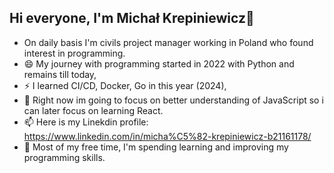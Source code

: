 ## Hi everyone, I'm Michał Krepiniewicz👋

* On daily basis I'm civils project manager working in Poland who found interest in programming. 
* 😄 My journey with programming started in 2022 with Python and remains till today,
* ⚡ I learned CI/CD, Docker, Go in this year (2024),
* 🌱 Right now im going to focus on better understanding of JavaScript so i can later focus on learning React. 
* 📫 Here is my Linekdin profile: https://www.linkedin.com/in/micha%C5%82-krepiniewicz-b21161178/
* 🔭 Most of my free time, I'm spending learning and improving my programming skills. 
<!--
**Szaitan/szaitan** is a ✨ _special_ ✨ repository because its `README.md` (this file) appears on your GitHub profile.

Here are some ideas to get you started:

- 🔭 I’m currently working on ...
- 🌱 I’m currently learning ...
- 👯 I’m looking to collaborate on ...
- 🤔 I’m looking for help with ...
- 💬 Ask me about ...
- 📫 How to reach me: ...
- 😄 Pronouns: ...
- ⚡ Fun fact: ...
-->
